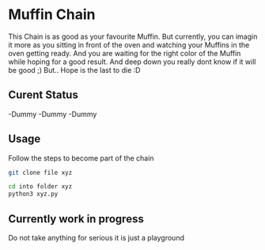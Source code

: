 # Muffin Chain

This Chain is as good as your favourite Muffin. But currently, you can imagin it more as you sitting in front of the oven and watching your Muffins in the oven getting ready.
And you are waiting for the right color of the Muffin while hoping for a good result. And deep down you really dont know if it will be good ;)
But.. Hope is the last to die :D


## Curent Status
-Dummy
-Dummy
-Dummy


## Usage

Follow the steps to become part of the chain
```bash
git clone file xyz

cd into folder xyz
python3 xyz.py
```



## Currently work in progress
Do not take anything for serious it is just a playground
